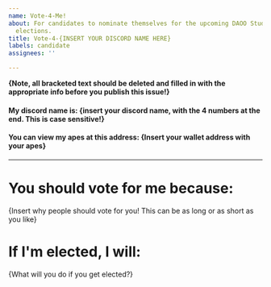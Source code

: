 ```yaml
---
name: Vote-4-Me!
about: For candidates to nominate themselves for the upcoming DAOO Student Council
  elections.
title: Vote-4-{INSERT YOUR DISCORD NAME HERE}
labels: candidate
assignees: ''

---
```

**{Note, all bracketed text should be deleted and filled in with the appropriate info before you publish this issue!}**
#### My discord name is: {insert your discord name, with the 4 numbers at the end. This is case sensitive!}
#### You can view my apes at this address: {Insert your wallet address with your apes}
---

# You should vote for me because:
{Insert why people should vote for you! This can be as long or as short as you like}

# If I'm elected, I will:
{What will you do if you get elected?}
